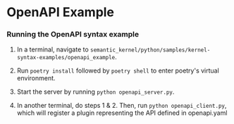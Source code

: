 # OpenAPI Example

### Running the OpenAPI syntax example

1. In a terminal, navigate to `semantic_kernel/python/samples/kernel-syntax-examples/openapi_example`.

2. Run `poetry install` followed by `poetry shell` to enter poetry's virtual environment.

3. Start the server by running `python openapi_server.py`.

4. In another terminal, do steps 1 & 2. Then, run `python openapi_client.py`, which will register a plugin representing the API defined in openapi.yaml
